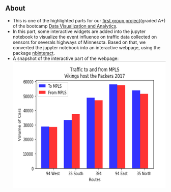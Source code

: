 ## About
   - This is one of the highlighted parts for our [first group project](https://github.com/Dkreitzer/Team_streprogen_Project1)(graded A+) of 
   the bootcamp [Data Visualization and Analytics](https://bootcamp.umn.edu/data/landing%20full/).
   - In this part, some interactive widgets are added into the jupyter notebook to visualize the event influence on traffic data collected 
   on sensors for severals highways of Minnesota. Based on that, we converted the jupyter notebook into an interactive webpage, using the package
   [nbinteract](https://www.nbinteract.com/).
   - A snapshot of the interactive part of the webpage:
     <img src="./traffic_events.png" width="800" height="400">


